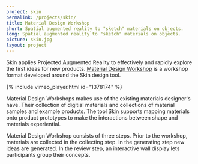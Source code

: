 ```yaml
---
project: skin
permalink: /projects/skin/
title: Material Design Workshop
short: Spatial augmented reality to "sketch" materials on objects.
long: Spatial augmented reality to "sketch" materials on objects.
picture: skin.jpg
layout: project
---
```

Skin applies Projected Augmented Reality to effectively and rapidly explore the first ideas for new products. [Material Design Workshop](http://www.studiolab.nl/skin/) is a workshop format developed around the Skin design tool.

{% include vimeo_player.html id="1378174" %}

Material Design Workshops makes use of the existing materials designer's have. Their collection of digitial materials and collections of material samples and example products. The tool Skin supports mapping materials onto product prototypes to make the interactions between shape and materials experiential.

Material Design Workshop consists of three steps. Prior to the workshop, materials are collected in the collecting step. In the generating step new ideas are generated. In the review step, an interactive wall display lets participants group their concepts.
